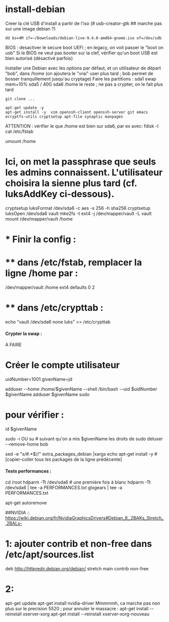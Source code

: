 # install-debian

Creer la clé USB d'install a partir de l'iso 
(#  usb-creator-gtk  ## marche pas sur une image debian ?)

    dd bs=4M if=~/Downloads/debian-live-9.4.0-amd64-gnome.iso of=/dev/sdb

BIOS : desactiver le secure boot UEFI ; en legacy, on voit passer le "boot on usb"
Si le BIOS ne veut pas booter sur la clef, vérifier qu'un boot USB est bien autorisé (désactivé parfois)

Installer une Debian avec les options par défaut, et un utilisateur de départ "bob", dans /home
(on ajoutera le "vrai" user plus tard ; bob permet de bosser tranquillement jusqu'au cryptage)
Faire les partitions : 
   sda1    swap     mem+10%
   sda5    /        40G
   sda6    /home  le reste ; ne pas a crypter, on le fait plus tard

    git clone ...

    apt-get update -y
    apt-get install -y  vim openssh-client openssh-server git emacs ecryptfs-utils cryptsetup apt-file synaptic manpages

ATTENTION : vérifier le que /home est bien sur sda6, par ex avec:
fdisk -l
cat /etc/fstab

umount /home
# Ici, on met la passphrase que seuls les admins connaissent. L'utilisateur choisira la sienne plus tard (cf. luksAddKey ci-dessous). 
cryptsetup luksFormat /dev/sda6 -c aes -s 256 -h sha256
cryptsetup luksOpen /dev/sda6 vault
mke2fs -t ext4 -j /dev/mapper/vault -L vault
mount /dev/mapper/vault /home


# * Finir la config : 
# ** dans /etc/fstab, remplacer la ligne /home par : 
/dev/mapper/vault /home         ext4    defaults        0       2
# ** dans /etc/crypttab : 
echo "vault             /dev/sda6        none        luks" >> /etc/crypttab


#### Crypter la swap : 
 A FAIRE 


# Créer le compte utilisateur 

uidNumber=1001
givenName=jd

adduser --home /home/$givenName --shell /bin/bash --uid $uidNumber $givenName
adduser $givenName sudo

# pour vérifier : 
id $givenName

sudo -i OU su  # suivant qu'on a mis $givenName les droits de sudo
deluser --remove-home bob

sed -e "s/#.*$//" extra_packages_debian |xargs echo 
apt-get install -y #[copier-coller tous les packages de la ligne prédécente]

#### Tests performances : 
cd /root
hdparm -Tt /dev/sda6  # une première fois à blanc
hdparm -Tt /dev/sda6 | tee -a PERFORMANCES.txt
glxgears             | tee -a PERFORMANCES.txt

apt-get autoremove


##NVIDIA :: https://wiki.debian.org/fr/NvidiaGraphicsDrivers#Debian_9_.2BAKs_Stretch_.2BALs-
# 1: ajouter contrib et non-free dans /etc/apt/sources.list
deb http://httpredir.debian.org/debian/ stretch main contrib non-free
# 2: 
apt-get update
apt-get install  nvidia-driver
Mmmmmh, ca marche pas non plus sur le precision 5520 ; pour annuler le massacre :
apt-get install --reinstall xserver-xorg 
apt-get install --reinstall xserver-xorg-nouveau


